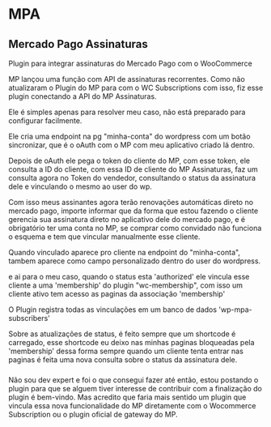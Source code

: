 # MPA
 ## Mercado Pago Assinaturas

 Plugin para integrar assinaturas do Mercado Pago com o WooCommerce

 MP lançou uma função com API de assinaturas recorrentes.
 Como não atualizaram o Plugin do MP para com o WC Subscriptions com isso, fiz esse plugin conectando a API do MP Assinaturas.

 Ele é simples apenas para resolver meu caso, não está preparado para configurar facilmente.

 Ele cria uma endpoint na pg "minha-conta" do wordpress com um botão sincronizar, que é o oAuth com o MP com meu aplicativo criado lá dentro.

 Depois de oAuth ele pega o token do cliente do MP, com esse token, ele consulta a ID do cliente, com essa ID de cliente do MP Assinaturas, faz um consulta agora no Token do vendedor, consultando o status da assinatura dele e vinculando o mesmo ao user do wp.

 Com isso meus assinantes agora terão renovações automáticas direto no mercado pago, importe informar que da forma que estou fazendo o cliente gerencia sua assinatura direto no aplicativo dele do mercado pago, e é obrigatório ter uma conta no MP, se comprar como convidado não funciona o esquema e tem que vincular manualmente esse cliente.

 Quando vinculado aparece pro cliente na endpoint do "minha-conta", tambem aparece como campo personalizado dentro do user do wordpress.

 e ai para o meu caso, quando o status esta 'authorized' ele vincula esse cliente a uma 'membership' do plugin "wc-membership", com isso um cliente ativo tem acesso as paginas da associação 'membership'

 O Plugin registra todas as vinculações em um banco de dados 'wp-mpa-subscribers'

 Sobre as atualizações de status, é feito sempre que um shortcode é carregado, esse shortcode eu deixo nas minhas paginas bloqueadas pela 'membership' dessa forma sempre quando um cliente tenta entrar nas paginas é feita uma nova consulta sobre o status da assinatura dele.

 ###
 Não sou dev expert e foi o que consegui fazer até então, estou postando o plugin para que se alguem tiver interesse de contribuir com a finalização do plugin é bem-vindo. 
 Mas acredito que faria mais sentido um plugin que vincula essa nova funcionalidade do MP diretamente com o Wocommerce Subscription ou o plugin oficial de gateway do MP.
